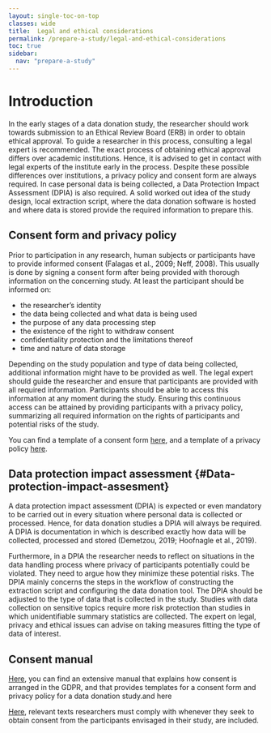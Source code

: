 ```yaml
---
layout: single-toc-on-top
classes: wide
title:  Legal and ethical considerations
permalink: /prepare-a-study/legal-and-ethical-considerations
toc: true
sidebar:
  nav: "prepare-a-study"
---
```


# Introduction

In the early stages of a data donation study, the researcher should work towards submission to an Ethical Review Board (ERB) in order to obtain ethical approval. To guide a researcher in this process, consulting a legal expert is recommended. The exact process of obtaining ethical approval differs over academic institutions. Hence, it is advised to get in contact with legal experts of the institute early in the process. Despite these possible differences over institutions, a privacy policy and consent form are always required. In case personal data is being collected, a Data Protection Impact Assessment (DPIA) is also required. A solid worked out idea of the study design, local extraction script, where the data donation software is hosted and where data is stored provide the required information to prepare this. 

## Consent form and privacy policy

Prior to participation in any research, human subjects or participants have to provide informed consent (Falagas et al., 2009; Neff, 2008). This usually is done by signing a consent form after being provided with thorough information on the concerning study. At least the participant should be informed on:

   - the researcher’s identity
   - the data being collected and what data is being used
   - the purpose of any data processing step
   - the existence of the right to withdraw consent
   - confidentiality protection and the limitations thereof
   - time and nature of data storage

Depending on the study population and type of data being collected, additional information might have to be provided as well. The legal expert should guide the researcher and ensure that participants are provided with all required information. Participants should be able to access this information at any moment during the study. Ensuring this continuous access can be attained by providing participants with a privacy policy, summarizing all required information on the rights of participants and potential risks of the study.

You can find a template of a consent form [here](https://osf.io/cavxm), and a template of a privacy policy [here](https://osf.io/kmdpc).


## Data protection impact assessment {#Data-protection-impact-assesment}

A data protection impact assessment (DPIA) is expected or even mandatory to be carried out in every situation where personal data is collected or processed. Hence, for data donation studies a DPIA will always be required. A DPIA is documentation in which is described exactly how data will be collected, processed and stored (Demetzou, 2019; Hoofnagle et al., 2019). 

Furthermore, in a DPIA the researcher needs to reflect on situations in the data handling process where privacy of participants potentially could be violated. They need to argue how they minimize these potential risks. The DPIA mainly concerns the steps in the workflow of constructing the extraction script and configuring the data donation tool. The DPIA should be adjusted to the type of data that is collected in the study. Studies with data collection on sensitive topics require more risk protection than studies in which unidentifiable summary statistics are collected. The expert on legal, privacy and ethical issues can advise on taking measures fitting the type of data of interest.

## Consent manual

[Here](https://osf.io/z64cy), you can find an extensive manual that explains how consent is arranged in the GDPR, and that provides templates for a consent form and privacy policy for a data donation study.and here 

 [Here](https://osf.io/usvxn), relevant texts researchers must comply with whenever they seek to obtain consent from the participants envisaged in their study, are included. 


 
